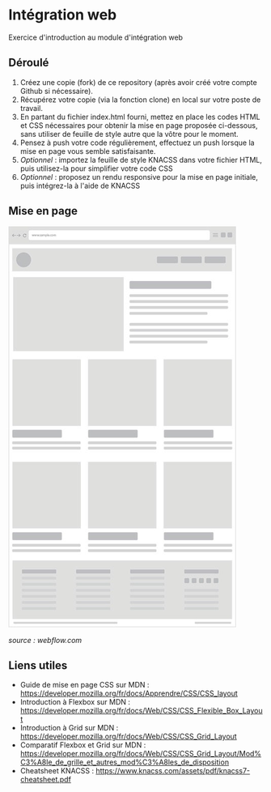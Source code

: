 # Intégration web
Exercice d'introduction au module d'intégration web

## Déroulé
1. Créez une copie (fork) de ce repository (après avoir créé votre compte Github si nécessaire).
2. Récupérez votre copie (via la fonction clone) en local sur votre poste de travail.
3. En partant du fichier index.html fourni, mettez en place les codes HTML et CSS nécessaires pour obtenir la mise en page proposée ci-dessous, sans utiliser de feuille de style autre que la vôtre pour le moment.
4. Pensez à push votre code régulièrement, effectuez un push lorsque la mise en page vous semble satisfaisante.
5. _Optionnel_ : importez la feuille de style KNACSS dans votre fichier HTML, puis utilisez-la pour simplifier votre code CSS
6. _Optionnel_ : proposez un rendu responsive pour la mise en page initiale, puis intégrez-la à l'aide de KNACSS

## Mise en page
![mise en page](site_layout.png)

_source : webflow.com_

## Liens utiles
- Guide de mise en page CSS sur MDN : https://developer.mozilla.org/fr/docs/Apprendre/CSS/CSS_layout
- Introduction à Flexbox sur MDN : https://developer.mozilla.org/fr/docs/Web/CSS/CSS_Flexible_Box_Layout
- Introduction à Grid sur MDN : https://developer.mozilla.org/fr/docs/Web/CSS/CSS_Grid_Layout
- Comparatif Flexbox et Grid sur MDN : https://developer.mozilla.org/fr/docs/Web/CSS/CSS_Grid_Layout/Mod%C3%A8le_de_grille_et_autres_mod%C3%A8les_de_disposition
- Cheatsheet KNACSS : https://www.knacss.com/assets/pdf/knacss7-cheatsheet.pdf
